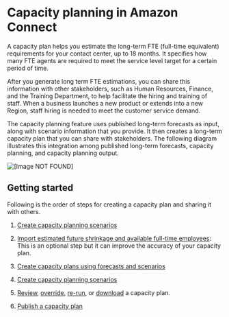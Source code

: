 # Capacity planning in Amazon Connect<a name="capacity-planning"></a>

A capacity plan helps you estimate the long\-term FTE \(full\-time equivalent\) requirements for your contact center, up to 18 months\. It specifies how many FTE agents are required to meet the service level target for a certain period of time\.

After you generate long term FTE estimations, you can share this information with other stakeholders, such as Human Resources, Finance, and the Training Department, to help facilitate the hiring and training of staff\. When a business launches a new product or extends into a new Region, staff hiring is needed to meet the customer service demand\.

The capacity planning feature uses published long\-term forecasts as input, along with scenario information that you provide\. It then creates a long\-term capacity plan that you can share with stakeholders\. The following diagram illustrates this integration among published long\-term forecasts, capacity planning, and capacity planning output\.

![\[Image NOT FOUND\]](http://docs.aws.amazon.com/connect/latest/adminguide/images/wfm-capacity-planning-diagram.png)

## Getting started<a name="getting-started-capacity-planning"></a>

Following is the order of steps for creating a capacity plan and sharing it with others\.

1. [Create capacity planning scenarios](capacity-planning-create-scenarios.md)

1. [Import estimated future shrinkage and available full\-time employees](upload-estimated-future-shrinkage.md): This is an optional step but it can improve the accuracy of your capacity plan\.

1. [Create capacity plans using forecasts and scenarios](capacity-planning-use-forecast.md)

1. [Create capacity planning scenarios](capacity-planning-review-output.md)

1. [Review](capacity-planning-review-output.md), [override](override-capacity-plan.md), [re\-run](rerun-capacity-plan.md), or [download](download-capacity-plan.md) a capacity plan\. 

1. [Publish a capacity plan](publish-capacity-plan.md) 